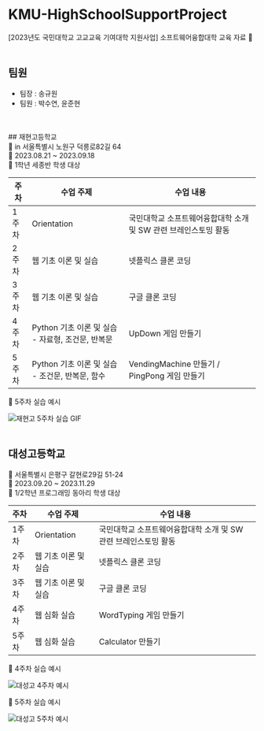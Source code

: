 # KMU-HighSchoolSupportProject
[2023년도 국민대학교 고교교육 기여대학 지원사업] 소프트웨어융합대학 교육 자료 🏫
<br/>
<br/>
## 팀원
- 팀장 : 송규원
- 팀원 : 박수연, 윤준현
<br/>
<br/>
## 재현고등학교

<aside>
📍 in 서울특별시 노원구 덕릉로82길 64 

</aside>

<aside>
📅 2023.08.21 ~ 2023.09.18 

</aside>

<aside>
👥 1학년 세종반 학생 대상

</aside>

| 주차 | 수업 주제 | 수업 내용 |
| --- | --- | --- |
| 1주차 | Orientation | 국민대학교 소프트웨어융합대학 소개 및 SW 관련 브레인스토밍 활동 |
| 2주차 | 웹 기초 이론 및 실습 | 넷플릭스 클론 코딩 |
| 3주차 | 웹 기초 이론 및 실습 | 구글 클론 코딩 |
| 4주차 | Python 기초 이론 및 실습 - 자료형, 조건문, 반복문 | UpDown 게임 만들기 |
| 5주차 | Python 기초 이론 및 실습 - 조건문, 반복문, 함수 | VendingMachine 만들기 / PingPong 게임 만들기 |

🔎 5주차 실습 예시

![재현고 5주차 실습 GIF](https://github.com/gyuwonsong/KMU-HighSchoolSupportProject/assets/81706832/dcb834a7-1e18-4e0b-a474-be0181d49816)
<br/>
<br/>
## 대성고등학교

<aside>
📍 서울특별시 은평구 갈현로29길 51-24 

</aside>

<aside>
📅 2023.09.20 ~ 2023.11.29 

</aside>

<aside>
👥 1/2학년 프로그래밍 동아리 학생 대상

</aside>

| 주차 | 수업 주제 | 수업 내용 |
| --- | --- | --- |
| 1주차 | Orientation | 국민대학교 소프트웨어융합대학 소개 및 SW 관련 브레인스토밍 활동 |
| 2주차 | 웹 기초 이론 및 실습 | 넷플릭스 클론 코딩 |
| 3주차 | 웹 기초 이론 및 실습 | 구글 클론 코딩 |
| 4주차 | 웹 심화 실습 | WordTyping 게임 만들기 |
| 5주차 | 웹 심화 실습 | Calculator 만들기 |

🔎 4주차 실습 예시

![대성고 4주차 예시](https://github.com/gyuwonsong/KMU-HighSchoolSupportProject/assets/81706832/76ee64f6-1ae6-4dbd-8352-c3e825575eeb)

🔎 5주차 실습 예시

![대성고 5주차 예시](https://github.com/gyuwonsong/KMU-HighSchoolSupportProject/assets/81706832/8a8021a0-2bd8-4be2-abcc-82649f35ba1c)
